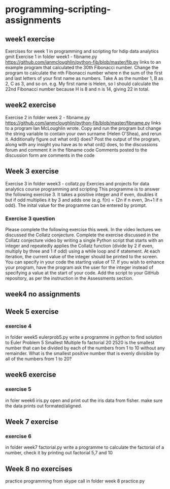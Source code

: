 # programming-scripting-assignments
## week1 exercise 
Exercises for week 1 in programming and scripting for hdip data analytics gmit
Exercise 1 in folder week1 - fibname.py https://github.com/ianmcloughlin/python-fib/blob/master/fib.py links to an example program that calculated the 30th Fibonacci number. Change the program to calculate the nth Fibonacci number where n the sum of the first and last letters of your first name as numbers. Take A as the number 1, B as 2, C as 3, and so on. e.g. My first name is Helen, so I should calculate the 22nd Fibonacci number because H is 8 and n is 14, giving 22 in total. 
## week2 exercise
Exercise 2 in folder week 2 - fibname.py https://github.com/ianmcloughlin/python-fib/blob/master/fibname.py links to a program Ian McLoughlin wrote. Copy and run the program  but change the string variable to contain your own surname (Helen O'Shea), and rerun it. Additionally figure out what ord() does? Post the output of the program, along with any insight you have as to what ord() does, to the discussions forum and comment it in the fibname code
Comments posted to the discussion form are comments in the code
## Week 3 exercise  
Exercise 3 in folder week3 - collatz.py
Exercies and projects for data analytics course programming and scripting 
This programme is to answer the following exercise 3. It takes a positive integer and if even, doubles it but if odd multiplies it by 3 and adds one (e.g. f(n) = {2n if n even, 3n+1 if n odd}. The inital value for the programme can be entered by prompt.
### Exercise 3 question
Please complete the following exercise this week. In the video lectures we discussed the Collatz conjecture. Complete the exercise discussed in the Collatz conjecture video by writing a single Python script that starts with an integer and repeatedly applies the Collatz function (divide by 2 if even, multiply by three and 1 if odd) using a while loop and if statement. At each iteration, the current value of the integer should be printed to the screen. You can specify in your code the starting value of 17. If you wish to enhance your program, have the program ask the user for the integer instead of specifying a value at the start of your code. Add the script to your GitHub repository, as per the instruction in the Assessments section.
## week4 no assignments
## Week 5 exercise
### exercise 4
in folder week5 eulerprob5.py
write a programme in python to find solution to Euler Problem 5 Smallest Multiple fo factorial 20
2520 is the smallest number that can be divided by each of the numbers from 1 to 10 without any remainder.
What is the smallest positive number that is evenly divisible by all of the numbers from 1 to 20?
## week6 exercise
### exercise 5
in foler week6 iris.py
open and print out the iris data from fisher. make sure the data prints out formated/aligned. 
## Week 7 exercise
### exercise 6
in folder week7 factorial.py
write a programme to calculate the factorial of a number, check it by printing out factorial 5,7 and 10
## Week 8 no exercises
practice programming from skype call in folder week 8 practice.py